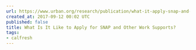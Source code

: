 ```yaml
---
url: https://www.urban.org/research/publication/what-it-apply-snap-and-other-work-supports
created_at: 2017-09-12 00:02 UTC
published: false
title: What Is It Like to Apply for SNAP and Other Work Supports?
tags:
- calfresh
---
```



